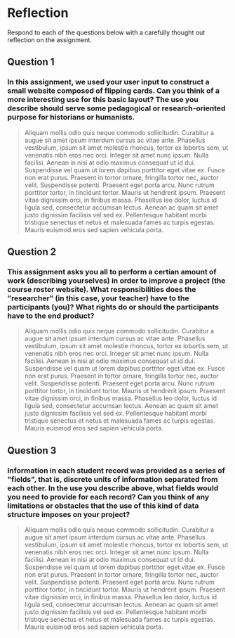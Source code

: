 # Reflection

Respond to each of the questions below with a carefully thought out reflection on the assignment.

## Question 1
### In this assignment, we used your user input to construct a small website composed of flipping cards. Can you think of a more interesting use for this basic layout? The use you describe should serve some pedagogical or research-oriented purpose for historians or humanists.
> Aliquam mollis odio quis neque commodo sollicitudin. Curabitur a augue sit amet ipsum interdum cursus ac vitae ante. Phasellus vestibulum, ipsum sit amet molestie rhoncus, tortor ex lobortis sem, ut venenatis nibh eros nec orci. Integer sit amet nunc ipsum. Nulla facilisi. Aenean in nisi at odio maximus consequat ut id dui. Suspendisse vel quam ut lorem dapibus porttitor eget vitae ex. Fusce non erat purus. Praesent in tortor ornare, fringilla tortor nec, auctor velit. Suspendisse potenti. Praesent eget porta arcu. Nunc rutrum porttitor tortor, in tincidunt tortor. Mauris ut hendrerit ipsum. Praesent vitae dignissim orci, in finibus massa. Phasellus leo dolor, luctus id ligula sed, consectetur accumsan lectus. Aenean ac quam sit amet justo dignissim facilisis vel sed ex. Pellentesque habitant morbi tristique senectus et netus et malesuada fames ac turpis egestas. Mauris euismod eros sed sapien vehicula porta.

## Question 2
### This assignment asks you all to perform a certian amount of work (describing yourselves) in order to improve a project (the course roster website). What responsibilities does the "researcher" (in this case, your teacher) have to the participants (you)? What rights do or should the participants have to the end product? 
> Aliquam mollis odio quis neque commodo sollicitudin. Curabitur a augue sit amet ipsum interdum cursus ac vitae ante. Phasellus vestibulum, ipsum sit amet molestie rhoncus, tortor ex lobortis sem, ut venenatis nibh eros nec orci. Integer sit amet nunc ipsum. Nulla facilisi. Aenean in nisi at odio maximus consequat ut id dui. Suspendisse vel quam ut lorem dapibus porttitor eget vitae ex. Fusce non erat purus. Praesent in tortor ornare, fringilla tortor nec, auctor velit. Suspendisse potenti. Praesent eget porta arcu. Nunc rutrum porttitor tortor, in tincidunt tortor. Mauris ut hendrerit ipsum. Praesent vitae dignissim orci, in finibus massa. Phasellus leo dolor, luctus id ligula sed, consectetur accumsan lectus. Aenean ac quam sit amet justo dignissim facilisis vel sed ex. Pellentesque habitant morbi tristique senectus et netus et malesuada fames ac turpis egestas. Mauris euismod eros sed sapien vehicula porta.

## Question 3
### Information in each student record was provided as a series of "fields", that is, discrete units of information separated from each other. In the use you describe above, what fields would you need to provide for each record? Can you think of any limitations or obstacles that the use of this kind of data structure imposes on your project?
> Aliquam mollis odio quis neque commodo sollicitudin. Curabitur a augue sit amet ipsum interdum cursus ac vitae ante. Phasellus vestibulum, ipsum sit amet molestie rhoncus, tortor ex lobortis sem, ut venenatis nibh eros nec orci. Integer sit amet nunc ipsum. Nulla facilisi. Aenean in nisi at odio maximus consequat ut id dui. Suspendisse vel quam ut lorem dapibus porttitor eget vitae ex. Fusce non erat purus. Praesent in tortor ornare, fringilla tortor nec, auctor velit. Suspendisse potenti. Praesent eget porta arcu. Nunc rutrum porttitor tortor, in tincidunt tortor. Mauris ut hendrerit ipsum. Praesent vitae dignissim orci, in finibus massa. Phasellus leo dolor, luctus id ligula sed, consectetur accumsan lectus. Aenean ac quam sit amet justo dignissim facilisis vel sed ex. Pellentesque habitant morbi tristique senectus et netus et malesuada fames ac turpis egestas. Mauris euismod eros sed sapien vehicula porta.

